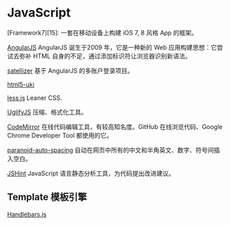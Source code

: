 JavaScript
==========

[Framework7][15]: 一套在移动设备上构建 iOS 7, 8 风格 App 的框架。

[AngularJS](https://github.com/Ju2ender/angular.js)
AngularJS 诞生于2009 年，它是一种新的 Web 应用构建思想：它尝试去弥补 HTML 自身的不足，通过添加标识符让浏览器识别新语法。

[satellizer](https://github.com/sahat/satellizer)
基于 AngularJS 的多账户登录项目。

[html5-uki](https://github.com/bartuer/html5-uki)

[less.js](https://github.com/Ju2ender/less.js)
Leaner CSS.

[UglifyJS](https://github.com/Ju2ender/UglifyJS)
压缩、格式化工具。

[CodeMirror](https://github.com/Ju2ender/CodeMirror)
在线代码编辑工具，有较高知名度。GitHub 在线浏览代码、Google Chrome Developer Tool 都使用的它。

[paranoid-auto-spacing](https://github.com/Ju2ender/paranoid-auto-spacing)
自动在网页中所有的中文和半角英文、数字、符号间插入空白。

[JSHint](https://github.com/Ju2ender/jshint)
JavaScript 语言静态分析工具，为代码提出改进建议。

Template 模板引擎
----------------

[Handlebars.js](https://github.com/Ju2ender/handlebars.js)
